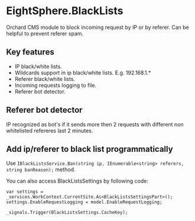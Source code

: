 # EightSphere.BlackLists
Orchard CMS module to block incoming request by IP or by referer. Can be helpful to prevent referer spam. 

## Key features
* IP black/white lists.
* Wildcards support in ip black/white lists. E.g. 192.168.1.* 
* Referer black/white lists.
* Incoming requests logging to file.
* Referer bot detector.


## Referer bot detector
IP recognized as bot's if it sends more then 2 requests with different non whitelisted refereres last 2 minutes.


## Add ip/referer to black list programmatically

Use `IBlackListsService.Ban(string ip, IEnumerable<string> referers, string banReason);` method.

You can also access BlackListsSettings by following code:

```
var settings = _services.WorkContext.CurrentSite.As<BlackListsSettingsPart>();
settings.EnableRequestLogging = model.EnableRequestLogging;
            
_signals.Trigger(BlackListsSettings.CacheKey);  
```

